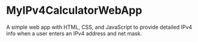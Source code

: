 # MyIPv4CalculatorWebApp
A simple web app with HTML, CSS, and JavaScript to provide detailed IPv4 info when a user enters an IPv4 address and net mask.